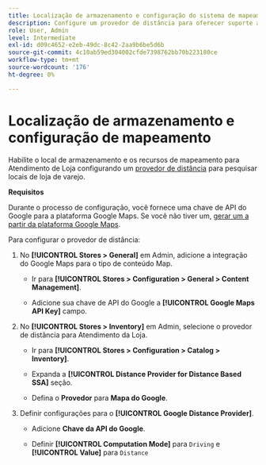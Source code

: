 ```yaml
---
title: Localização de armazenamento e configuração do sistema de mapeamento
description: Configure um provedor de distância para oferecer suporte ao mapeamento de localização de loja na interface de loja. As soluções de Atendimento da Loja exigem um provedor à distância para habilitar a pesquisa na loja de varejo e outros recursos de mapeamento e agendamento para o fluxo de trabalho de atendimento completo.
role: User, Admin
level: Intermediate
exl-id: d09c4652-e2eb-49dc-8c42-2aa9b6be5d6b
source-git-commit: 4c10ab59ed304002cfde7398762bb70b223180ce
workflow-type: tm+mt
source-wordcount: '176'
ht-degree: 0%

---
```


# Localização de armazenamento e configuração de mapeamento

Habilite o local de armazenamento e os recursos de mapeamento para Atendimento de Loja configurando um [provedor de distância](https://docs.magento.com/user-guide/catalog/inventory-configure-distance-priority.html) para pesquisar locais de loja de varejo.

**Requisitos**

Durante o processo de configuração, você fornece uma chave de API do Google para a plataforma Google Maps. Se você não tiver um, [gerar um a partir da plataforma Google Maps](https://docs.magento.com/user-guide/catalog/inventory-configure-distance-priority.html#configure-google-maps).

Para configurar o provedor de distância:

1. No **[!UICONTROL Stores > General]** em Admin, adicione a integração do Google Maps para o tipo de conteúdo Map.

   - Ir para **[!UICONTROL Stores > Configuration  > General > Content Management]**.

   - Adicione sua chave de API do Google a **[!UICONTROL Google Maps API Key]** campo.

1. No **[!UICONTROL Stores > Inventory]** em Admin, selecione o provedor de distância para Atendimento da Loja.

   - Ir para **[!UICONTROL Stores > Configuration > Catalog > Inventory]**.

   - Expanda a **[!UICONTROL Distance Provider for Distance Based SSA]** seção.

   - Defina o **Provedor** para **Mapa do Google**.

1. Definir configurações para o **[!UICONTROL Google Distance Provider]**.

   - Adicione **Chave da API do Google**.

   - Definir **[!UICONTROL Computation Mode]** para `Driving` e **[!UICONTROL Value]** para `Distance`
